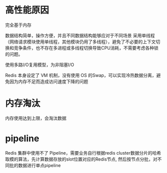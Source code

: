 # 高性能原因

完全基于内存

数据结构简单，操作方便，并且不同数据结构能够应对于不同场景
采用单线程（网络请求模块使用单线程，其他模块仍用了多线程），避免了不必要的上下文切换和竞争条件，也不存在多进程或多线程切换导致CPU消耗，不需要考虑各种锁的问题。

使用多路I/O复用模型，为非阻塞I/O

Redis 本身设定了 VM 机制，没有使用 OS 的Swap，可以实现冷热数据分离，避免因为内存不足而造成访问速度下降的问题

# 内存淘汰

内存使用达到上限，会淘汰数据

# pipeline

Redis 集群中使用不了 Pipeline，需要业务自行根据redis cluster数据分片的哈希取模的算法，先计算数据存放的slot位置对应的Redis节点, 然后按节点分批，对不同批的数据进行单点pipeline
